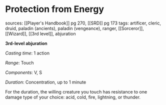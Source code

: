 # Protection from Energy
sources: [[Player's Handbook]] pg 270, [[SRD]] pg 173
tags: artificer, cleric, druid, paladin (ancients), paladin (vengeance), ranger, [[Sorceror]], [[Wizard]], [[3rd level]], abjuration

**3rd-level abjuration**

*Casting time*: 1 action

*Range*: Touch

*Components*: V, S

*Duration*: Concentration, up to 1 minute

For the duration, the willing creature you touch has resistance to one damage type of your choice: acid, cold, fire, lightning, or thunder.
